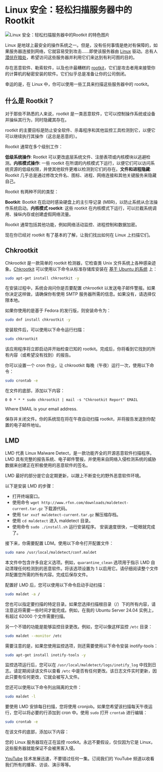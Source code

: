 # Linux 安全：轻松扫描服务器中的Rootkit

![Linux 安全：轻松扫描服务器中的Rootkit 的特色图片](https://cdn.thenewstack.io/media/2025/01/121fc7d0-getty-images-fayapriipvq-unsplash-1024x683.jpg)

Linux 是地球上最安全的操作系统之一。但是，没有任何事情是绝对有保障的，如果服务器连接到网络，它就容易受到攻击……即使该服务器由 [Linux](https://thenewstack.io/learning-linux-start-here/) 驱动。总有人 [潜伏在暗处](https://thenewstack.io/vendoring-why-you-still-have-overlooked-security-holes/)，希望访问这些服务器并利用它们来达到有利可图的目的。

存在恶意软件、勒索软件，以及也许最糟糕的 [rootkit](https://thenewstack.io/rootkits-come-to-containers-and-bring-trouble-with-them/)，它们是攻击者用来接管你的计算机的秘密安装的软件。它们似乎总是准备让你的公司倒闭。

幸运的是，在 Linux 中，你可以使用一些工具来扫描这些服务器中的 rootkit。

## 什么是 Rootkit？

对于那些不熟悉的人来说，rootkit 是一类恶意软件，它可以控制操作系统或设备并操纵其行为，同时隐藏其存在。

rootkit 的主要目标是防止安全软件、杀毒程序和其他监控工具检测到它，以便它可以继续执行其操作（这总是恶意的）。

Rootkit 通常在多个级别工作：

**低级系统操作**: Rootkit 可以更改底层系统文件、注册表项或内核模块以逃避检测。**内核模式操作**: 一些 rootkit 在所谓的内核模式下运行，以便它们可以访问系统资源的低级权限，并使其他软件更难以检测到它们的存在。**文件和进程隐藏**: Rootkit 几乎总是通过修改文件名、图标、进程、网络连接和其他关键服务来隐藏自己。

Rootkit 有两种不同的类型：

**Bootkit**: Bootkit 在启动时感染硬盘上的主引导记录 (MBR)，以防止系统从合法操作系统启动。**内核模式 rootkit**: 这些 rootkit 在内核模式下运行，可以拦截系统调用、操纵内存或创建虚假网络流量。

Rootkit 通常包括其他功能，例如网络活动监控、进程控制和数据加密。

现在你已经对 rootkit 有了基本的了解，让我们找出如何在 Linux 上扫描它们。

## Chkrootkit

Chkrootkit 是一款简单的 rootkit 检测器，它检查类 Unix 文件系统上各种感染迹象。[Chkrootkit](https://www.chkrootkit.org/) 可以使用以下命令从标准存储库安装在 [基于 Ubuntu 的系统](https://thenewstack.io/10-reasons-to-choose-ubuntu-server-over-the-competition/) 上：

```bash
sudo apt-get install chkrootkit -y
```

在安装过程中，系统会询问你是否要配置 chkrootkit 以发送电子邮件警报。如果你决定这样做，请确保你有使用 SMTP 服务器所需的信息。如果没有，请选择仅限本地。

如果你使用的是基于 Fedora 的发行版，则安装命令为：

```bash
sudo dnf install chkrootkit -y
```

安装软件后，可以使用以下命令运行扫描：

```bash
sudo chkrootkit
```

该应用程序将立即启动并开始检查已知的 rootkit。完成后，你将看到它找到的所有内容（或希望没有找到）的报告。

你可以设置一个 cron 作业，让 chkrootkit 每晚（午夜）运行一次，使用以下命令：

```bash
sudo crontab -e
```

在文件的底部，添加以下内容：

```
0 0 * * * sudo chkrootkit | mail -s "Chkrootkit Report" EMAIL
```

Where EMAIL is your email address.

保存并关闭文件。你的系统现在将在午夜自动扫描 rootkit，并将报告发送到你配置的电子邮件地址。

## LMD

LMD 代表 Linux Malware Detect，是一款功能齐全的开源恶意软件扫描程序。LMD 具有完整的报告系统、电子邮件警报，并使用来自网络入侵检测系统的威胁数据来创建正在积极使用的恶意软件的签名。

LMD 最好的部分是它会定期更新，以跟上不断变化的野外恶意软件环境。

以下是安装 LMD 的步骤：

- 打开终端窗口。
- 使用命令 `wget http://www.rfxn.com/downloads/maldetect-current.tar.gz` 下载源代码。
- 使用 `tar xvzf maldetect-current.tar.gz` 解压缩存档。
- 使用 `cd maldetect` 进入 maldetect 目录。
- 使用命令 `sudo ./install.sh` 运行安装程序。
安装速度很快，一眨眼就完成了。

接下来，你需要配置 LDM。使用以下命令打开配置文件：

```bash
sudo nano /usr/local/maldetect/conf.maldet
```
本文件中包含许多自定义选项。例如，`quarantine_clean` 选项用于指示 LMD 自动清理任何检测到的恶意软件。将该选项设置为 1 以启用它。请仔细阅读整个文件并配置您所需的所有内容。完成后保存文件。

配置好 LMD 后，您可以使用以下命令启动手动扫描：

```bash
sudo maldet -a /
```

您也可以指定要扫描的特定目录。如果您选择扫描根目录（/）下的所有内容，请注意这将需要一些时间才能完成。例如，在我的 Ubuntu Server 24.04 实例上，有超过 62000 个文件需要扫描。

另一个不错的功能是能够监控目录更改。例如，您可以像这样监控 `/etc` 目录：

```bash
sudo maldet --monitor /etc
```

需要注意的是，如果您使用监控选项，则还需要使用以下命令安装 inotify-tools：

```bash
sudo apt-get install inotify-tools -y
```

监控选项运行后，您可以在 `/usr/local/maldetect/logs/inotify_log` 中找到日志。请定期阅读该文件以查看 `/etc` 中是否有任何更改。该日志文件实时更新，因此只要有任何更改，它就会被写入文件。

您还可以使用以下命令列出隔离的文件：

```bash
sudo maldet -l
```

要使用 LMD 安排每日扫描，您将使用 cronjob。如果您希望该扫描每天午夜运行，您可以将必要的行添加到 cron 中。使用 `sudo` 打开 `crontab` 进行编辑：

```bash
sudo crontab -e
```

在该文件的底部，添加以下内容：

您的 Linux 服务器现在正在监控 rootkit。永远不要假设，仅仅因为它是 Linux，这些服务器就能保证不会被黑客入侵。

[YouTube](https://youtube.com/thenewstack?sub_confirmation=1)
技术发展迅速，不要错过任何一集。订阅我们的 YouTube 频道以收看我们所有的播客、访谈、演示等等。
